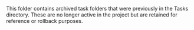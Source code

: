 This folder contains archived task folders that were previously in the Tasks directory. These are no longer active in the project but are retained for reference or rollback purposes.
